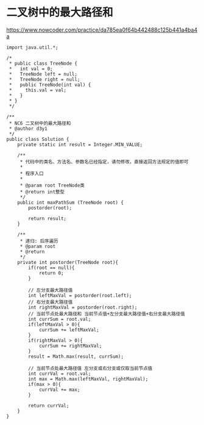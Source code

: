 # 二叉树中的最大路径和
https://www.nowcoder.com/practice/da785ea0f64b442488c125b441a4ba4a

    import java.util.*;
    
    /*
     * public class TreeNode {
     *   int val = 0;
     *   TreeNode left = null;
     *   TreeNode right = null;
     *   public TreeNode(int val) {
     *     this.val = val;
     *   }
     * }
     */
    
    /**
     * NC6 二叉树中的最大路径和
     * @author d3y1
     */
    public class Solution {
        private static int result = Integer.MIN_VALUE;
    
        /**
         * 代码中的类名、方法名、参数名已经指定，请勿修改，直接返回方法规定的值即可
         *
         * 程序入口
         *
         * @param root TreeNode类 
         * @return int整型
         */
        public int maxPathSum (TreeNode root) {
            postorder(root);
    
            return result;
        }
    
        /**
         * 递归: 后序遍历
         * @param root
         * @return
         */
        private int postorder(TreeNode root){
            if(root == null){
                return 0;
            }
    
            // 左分支最大路径值
            int leftMaxVal = postorder(root.left);
            // 右分支最大路径值
            int rightMaxVal = postorder(root.right);
            // 当前节点处最大路径和 当前节点值+左分支最大路径值+右分支最大路径值
            int currSum = root.val;
            if(leftMaxVal > 0){
                currSum += leftMaxVal;
            }
            if(rightMaxVal > 0){
                currSum += rightMaxVal;
            }
            result = Math.max(result, currSum);
    
            // 当前节点处最大路径值 左分支或右分支或仅取当前节点值
            int currVal = root.val;
            int max = Math.max(leftMaxVal, rightMaxVal);
            if(max > 0){
                currVal += max;
            }
    
            return currVal;
        }
    }
    

